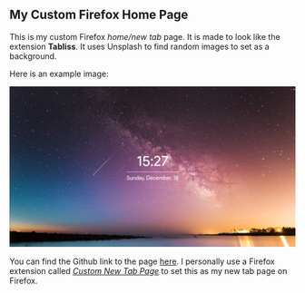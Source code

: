## My Custom Firefox Home Page

This is my custom Firefox *home/new tab* page. It is made to look like the extension **Tabliss**. It uses Unsplash to find random images to set as a background. 



Here is an example image:

![example.png](./images/example.png)



You can find the Github link to the page [here](https://michahere.github.io/Home-Page/). I personally use a Firefox extension called [*Custom New Tab Page*](https://addons.mozilla.org/en-US/firefox/addon/custom-new-tab-page/) to set this as my new tab page on Firefox. 


